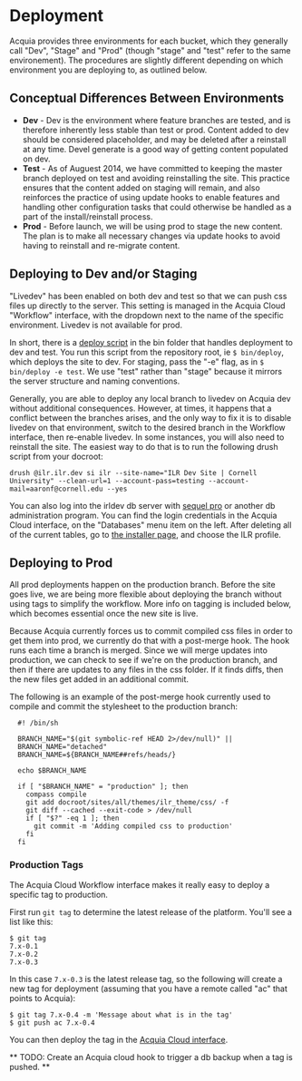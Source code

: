 # Deployment
Acquia provides three environments for each bucket, which they generally call "Dev", "Stage" and "Prod" (though "stage" and "test" refer to the same environement). The procedures are slightly different depending on which environment you are deploying to, as outlined below.

## Conceptual Differences Between Environments
* **Dev** - Dev is the environment where feature branches are tested, and is therefore inherently less stable than test or prod. Content added to dev should be considered placeholder, and may be deleted after a reinstall at any time. Devel generate is a good way of getting content populated on dev.
* **Test** - As of Auguest 2014, we have committed to keeping the master branch deployed on test and avoiding reinstalling the site. This practice ensures that the content added on staging will remain, and also reinforces the practice of using update hooks to enable features and handling other configuration tasks that could otherwise be handled as a part of the install/reinstall process.
* **Prod** - Before launch, we will be using prod to stage the new content. The plan is to make all necessary changes via update hooks to avoid having to reinstall and re-migrate content.

## Deploying to Dev and/or Staging
"Livedev" has been enabled on both dev and test so that we can push css files up directly to the server. This setting is managed in the Acquia Cloud "Workflow" interface, with the dropdown next to the name of the specific environment. Livedev is not available for prod.

In short, there is a [deploy script](/bin/deploy) in the bin folder that handles deployment to dev and test. You run this script from the repository root, ie `$ bin/deploy`, which deploys the site to dev. For staging, pass the "-e" flag, as in `$ bin/deploy -e test`. We use "test" rather than "stage" because it mirrors the server structure and naming conventions.

Generally, you are able to deploy any local branch to livedev on Acquia dev without additional consequences. However, at times, it happens that a conflict between the branches arises, and the only way to fix it is to disable livedev on that environment, switch to the desired branch in the Workflow interface, then re-enable livedev. In some instances, you will also need to reinstall the site. The easiest way to do that is to run the following drush script from your docroot:

    drush @ilr.ilr.dev si ilr --site-name="ILR Dev Site | Cornell University" --clean-url=1 --account-pass=testing --account-mail=aaronf@cornell.edu --yes

You can also log into the irldev db server with [sequel pro](http://www.sequelpro.com/) or another db administration program. You can find the login credentials in the Acquia Cloud interface, on the "Databases" menu item on the left. After deleting all of the current tables, go to [the installer page](drupal-dev.ilr.cornell.edu/install.php), and choose the ILR profile.


## Deploying to Prod

All prod deployments happen on the production branch. Before the site goes live, we are being more flexible about deploying the branch without using tags to simplify the workflow. More info on tagging is included below, which becomes essential once the new site is live.

Because Acquia currently forces us to commit compiled css files in order to get them into prod, we currently do that with a post-merge hook. The hook runs each time a branch is merged. Since we will merge updates into production, we can check to see if we're on the production branch, and then if there are updates to any files in the css folder. If it finds diffs, then the new files get added in an additional commit.

The following is an example of the post-merge hook currently used to compile and commit the stylesheet to the production branch:

      #! /bin/sh

      BRANCH_NAME="$(git symbolic-ref HEAD 2>/dev/null)" ||
      BRANCH_NAME="detached"
      BRANCH_NAME=${BRANCH_NAME##refs/heads/}

      echo $BRANCH_NAME

      if [ "$BRANCH_NAME" = "production" ]; then
        compass compile
        git add docroot/sites/all/themes/ilr_theme/css/ -f
        git diff --cached --exit-code > /dev/null
        if [ "$?" -eq 1 ]; then
          git commit -m 'Adding compiled css to production'
        fi
      fi

### Production Tags

The Acquia Cloud Workflow interface makes it really easy to deploy a specific tag to production.

First run `git tag` to determine the latest release of the platform. You'll see a list like this:

    $ git tag
    7.x-0.1
    7.x-0.2
    7.x-0.3

In this case `7.x-0.3` is the latest release tag, so the following will create a new tag for deployment (assuming that you have a remote called "ac" that points to Acquia):

    $ git tag 7.x-0.4 -m 'Message about what is in the tag'
    $ git push ac 7.x-0.4

You can then deploy the tag in the [Acquia Cloud interface](https://insight.acquia.com/cloud/workflow?s=899706).

** TODO: Create an Acquia cloud hook to trigger a db backup when a tag is pushed. **
